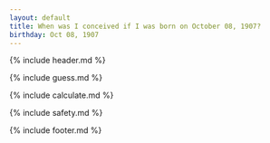 ```yaml
---
layout: default
title: When was I conceived if I was born on October 08, 1907?
birthday: Oct 08, 1907
---
```


{% include header.md %}

{% include guess.md %}

{% include calculate.md %}

{% include safety.md %}

{% include footer.md %}




